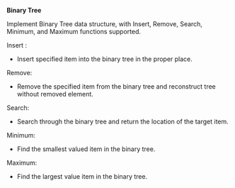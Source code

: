**Binary Tree**


Implement Binary Tree data structure, with Insert, Remove, Search, Minimum, and Maximum functions supported.

Insert :
- Insert specified item into the binary tree in the proper place.

Remove:
- Remove the specified item from the binary tree and reconstruct tree without removed element.

Search:
- Search through the binary tree and return the location of the target item.

Minimum:
- Find the smallest valued item in the binary tree.

Maximum:
- Find the largest value item in the binary tree.
